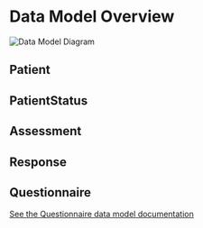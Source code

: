 # Data Model Overview

![Data Model Diagram](http://www.gliffy.com/go/publish/image/6917037/L.png)

## Patient

## PatientStatus

## Assessment

## Response

## Questionnaire

[See the Questionnaire data model documentation](questionnaire.md)
